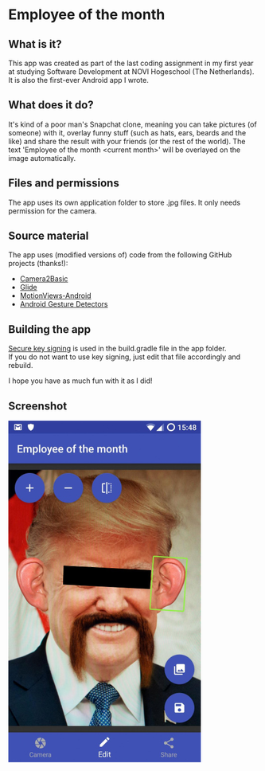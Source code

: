 # Employee of the month
## What is it?
This app was created as part of the last coding assignment in my first year at studying Software Development at NOVI Hogeschool (The Netherlands).  
It is also the first-ever Android app I wrote.
## What does it do?
It's kind of a poor man's Snapchat clone, meaning you can take pictures (of someone) with it, overlay funny stuff (such as hats, ears, beards and the like) and share the result with your friends (or the rest of the world). The text 'Employee of the month \<current month>' will be overlayed on the image automatically.
## Files and permissions
The app uses its own application folder to store .jpg files. It only needs permission for the camera.
## Source material
The app uses (modified versions of) code from the following GitHub projects (thanks!):  
- [Camera2Basic](https://github.com/googlesamples/android-Camera2Basic)  
- [Glide](https://github.com/bumptech/glide)  
- [MotionViews-Android](https://github.com/uptechteam/MotionViews-Android)  
- [Android Gesture Detectors](https://github.com/Almeros/android-gesture-detectors)  
## Building the app
[Secure key signing](https://developer.android.com/studio/publish/app-signing#secure-key) is used in the build.gradle file in the app folder.  
If you do not want to use key signing, just edit that file accordingly and rebuild.  

I hope you have as much fun with it as I did!
## Screenshot
![Screenshot](eotm.jpg)